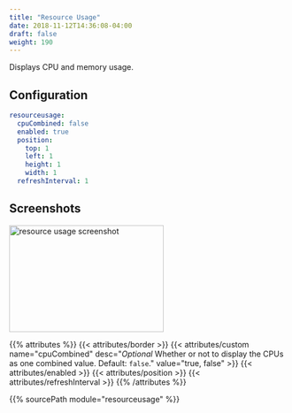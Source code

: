 ```yaml
---
title: "Resource Usage"
date: 2018-11-12T14:36:08-04:00
draft: false
weight: 190
---
```


Displays CPU and memory usage.

## Configuration

```yaml
resourceusage:
  cpuCombined: false
  enabled: true
  position:
    top: 1
    left: 1
    height: 1
    width: 1
  refreshInterval: 1
```

## Screenshots

<img class="screenshot" src="/imgs/modules/resource_usage.png" width="279" height="193" alt="resource usage screenshot" />

{{% attributes %}}
  {{< attributes/border >}}
  {{< attributes/custom name="cpuCombined" desc="_Optional_ Whether or not to display the CPUs as one combined value. Default: `false`." value="true, false" >}}
  {{< attributes/enabled >}}
  {{< attributes/position >}}
  {{< attributes/refreshInterval >}}
{{% /attributes %}}

{{% sourcePath module="resourceusage" %}}